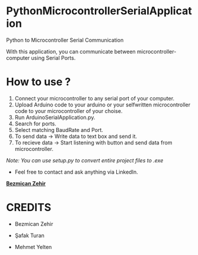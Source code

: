 # PythonMicrocontrollerSerialApplication
Python to Microcontroller Serial Communication

With this application, you can communicate between microcontroller-computer using Serial Ports. 



# How to use ?

1. Connect your microcontroller to any serial port of your computer.
2. Upload Arduino code to your arduino or your selfwritten microcontroller code to your microcontroller of your choise.
3. Run ArduinoSerialApplication.py.
4. Search for ports.
5. Select matching BaudRate and Port.
6. To send data -> Write data to text box and send it.
7. To recieve data -> Start listening with button and send data from microcontroller.

*Note: You can use setup.py to convert entire project files to .exe*

- Feel free to contact and ask anything via LinkedIn.

[**Bezmican Zehir**](https://www.linkedin.com/in/bezmicanzehir/)




# CREDITS

- Bezmican Zehir

- Şafak Turan

- Mehmet Yelten
